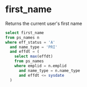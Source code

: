 # first_name

Returns the current user's first name

```SQL
select first_name
from ps_names n
where eff_status = 'A'
  and name_type = 'PRI'
  and effdt = (
    select max(effdt)
    from ps_names
    where emplid = n.emplid
      and name_type = n.name_type
      and effdt <= sysdate
  )
```
